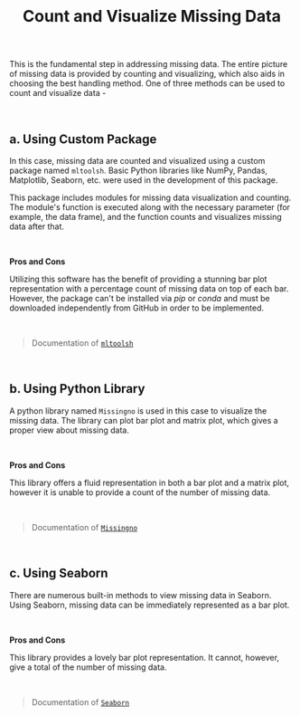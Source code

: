 <br>

<h1 align='center'>

  Count and Visualize Missing Data

</h1>

<br>

This is the fundamental step in addressing missing data. The entire picture of missing data is provided by counting and visualizing, which also aids in choosing the best handling method. One of three methods can be used to count and visualize data -

<br>

## a. Using Custom Package

In this case, missing data are counted and visualized using a custom package named `mltoolsh`. Basic Python libraries like NumPy, Pandas, Matplotlib, Seaborn, etc. were used in the development of this package.

This package includes modules for missing data visualization and counting. The module's function is executed along with the necessary parameter (for example, the data frame), and the function counts and visualizes missing data after that.

<br>

**Pros and Cons**

Utilizing this software has the benefit of providing a stunning bar plot representation with a percentage count of missing data on top of each bar. However, the package can't be installed via *pip* or *conda* and must be downloaded independently from GitHub in order to be implemented.

<br>

> Documentation of [`mltoolsh`](https://github.com/Shohrab-Hossain/mltoolsh)


<br>



## b. Using Python Library

A python library named `Missingno` is used in this case to visualize the missing data. The library can plot bar plot and matrix plot, which gives a proper view about missing data.

<br>

**Pros and Cons**

This library offers a fluid representation in both a bar plot and a matrix plot, however it is unable to provide a count of the number of missing data.

<br>

> Documentation of [`Missingno`](https://github.com/ResidentMario/missingno)


<br>


## c. Using Seaborn

There are numerous built-in methods to view missing data in Seaborn. Using Seaborn, missing data can be immediately represented as a bar plot.

<br>

**Pros and Cons**

This library provides a lovely bar plot representation. It cannot, however, give a total of the number of missing data.

<br>

> Documentation of [`Seaborn`](https://seaborn.pydata.org/generated/seaborn.heatmap.html#seaborn.heatmap)


<br> <br>







